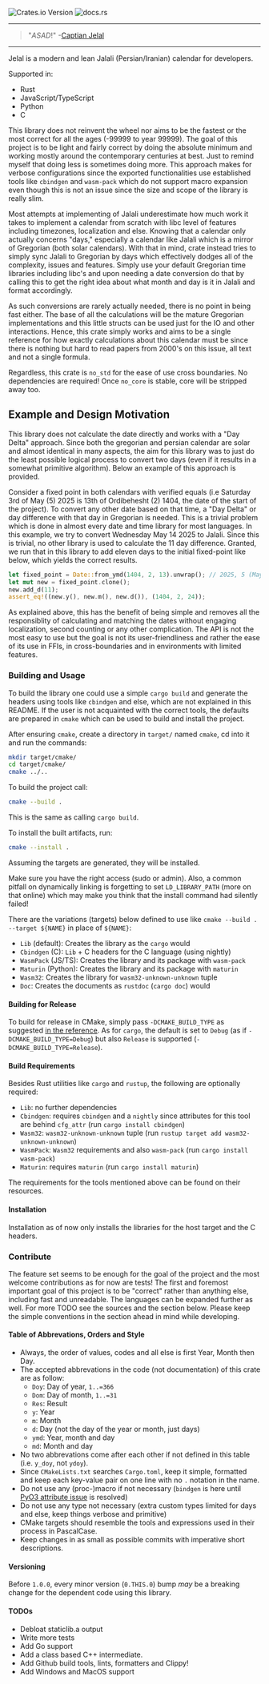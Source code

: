 ![Crates.io Version](https://img.shields.io/crates/v/jelal?link=https%3A%2F%2Fcrates.io%2Fcrates%2Fjelal)
![docs.rs](https://img.shields.io/docsrs/jelal?link=https%3A%2F%2Fdocs.rs%2Fjelal%2Flatest%2Fjelal%2F)

---

> "_ASAD_!"  -[Captian Jelal](https://soundcloud.com/alisorena/nakhodajelal)

---

Jelal is a modern and lean Jalali (Persian/Iranian) calendar for developers.

Supported in:
- Rust
- JavaScript/TypeScript
- Python
- C

This library does not reinvent the wheel nor aims to be the fastest or the most
correct for all the ages (-99999 to year 99999). The goal of this project is to
be light and fairly correct by doing the absolute minimum and working mostly
around the contemporary centuries at best. Just to remind myself that doing less
is sometimes doing more. This approach makes for verbose configurations since
the exported functionalities use established tools like `cbindgen` and
`wasm-pack` which do not support macro expansion even though this is not an
issue since the size and scope of the library is really slim.

Most attempts at implementing of Jalali underestimate how much work it takes to
implement a calendar from scratch with libc level of features including
timezones, localization and else. Knowing that a calendar only actually concerns
"days," especially a calendar like Jalali which is a mirror of Gregorian (both
solar calendars). With that in mind, crate instead tries to simply sync Jalali
to Gregorian by days which effectively dodges all of the complexity, issues and
features. Simply use your default Gregorian time libraries including libc's and
upon needing a date conversion do that by calling this to get the right idea
about what month and day is it in Jalali and format accordingly.

As such conversions are rarely actually needed, there is no point in being fast
either. The base of all the calculations will be the mature Gregorian
implementations and this little structs can be used just for the IO and other
interactions. Hence, this crate simply works and aims to be a single reference
for how exactly calculations about this calendar must be since there is nothing
but hard to read papers from 2000's on this issue, all text and not a single
formula.

Regardless, this crate is `no_std` for the ease of use cross boundaries. No
dependencies are required! Once `no_core` is stable, core will be stripped away
too.

## Example and Design Motivation

This library does not calculate the date directly and works with a "Day Delta"
approach. Since both the gregorian and persian calendar are solar and almost
identical in many aspects, the aim for this library was to just do the least
possible logical process to convert two days (even if it results in a somewhat
primitive algorithm). Below an example of this approach is provided.

Consider a fixed point in both calendars with verified equals (i.e Saturday 3rd
of May (5) 2025 is 13th of Ordibehesht (2) 1404, the date of the start of the
project).  To convert any other date based on that time, a "Day Delta" or day
difference with that day in Gregorian is needed. This is a trivial problem which
is done in almost every date and time library for most languages. In this
example, we try to convert Wednesday May 14 2025 to Jalali. Since this is
trivial, no other library is used to calculate the 11 day difference. Granted,
we run that in this library to add eleven days to the initial fixed-point like
below, which yields the correct results.

<!-- edit test_readme -->
``` rust
let fixed_point = Date::from_ymd(1404, 2, 13).unwrap(); // 2025, 5 (May), 3
let mut new = fixed_point.clone();
new.add_d(11);
assert_eq!((new.y(), new.m(), new.d()), (1404, 2, 24));
```

As explained above, this has the benefit of being simple and removes all the
responsiblity of calculating and matching the dates without engaging
localization, second counting or any other complication. The API is not the most
easy to use but the goal is not its user-friendliness and rather the ease of its
use in FFIs, in cross-boundaries and in environments with limited features.

### Building and Usage

To build the library one could use a simple `cargo build` and generate the
headers using tools like `cbindgen` and else, which are not explained in this
README. If the user is not acquainted with the correct tools, the defaults are
prepared in `cmake` which can be used to build and install the project.

After ensuring `cmake`, create a directory in `target/` named `cmake`, cd into
it and run the commands:

```sh
mkdir target/cmake/
cd target/cmake/
cmake ../..
```

To build the project call:

```sh
cmake --build .
```

This is the same as calling `cargo build`.

To install the built artifacts, run:

``` sh
cmake --install .
```

Assuming the targets are generated, they will be installed.

Make sure you have the right access (sudo or admin). Also, a common pitfall on
dynamically linking is forgetting to set `LD_LIBRARY_PATH` (more on that online)
which may make you think that the install command had silently failed!

There are the variations (targets) below defined to use like
`cmake --build . --target ${NAME}` in place of `${NAME}`:
- `Lib` (default): Creates the library as the `cargo` would
- `Cbindgen` (C): `Lib` + C headers for the C language (using nightly)
- `WasmPack` (JS/TS): Creates the library and its package with `wasm-pack`
- `Maturin` (Python): Creates the library and its package with `maturin`
- `Wasm32`: Creates the library for `wasm32-unknown-unknown` tuple
- `Doc`: Creates the documents as `rustdoc` (`cargo doc`) would

#### Building for Release

To build for release in CMake, simply pass `-DCMAKE_BUILD_TYPE` as suggested [in
the
reference](https://cmake.org/cmake/help/latest/variable/CMAKE_BUILD_TYPE.html#variable:CMAKE_BUILD_TYPE).
As for `cargo`, the default is set to `Debug` (as if `-DCMAKE_BUILD_TYPE=Debug`)
but also `Release` is supported (`-DCMAKE_BUILD_TYPE=Release`).

#### Build Requirements

Besides Rust utilities like `cargo` and `rustup`, the following are optionally
required:
- `Lib`: no further dependencies
- `Cbindgen`: requires `cbindgen` and a `nightly` since attributes for this tool
  are behind `cfg_attr` (run `cargo install cbindgen`)
- `Wasm32`: `wasm32-unknown-unknown` tuple (run `rustup target add
  wasm32-unknown-unknown`)
- `WasmPack`: `Wasm32` requirements and also `wasm-pack` (run `cargo install
  wasm-pack`)
- `Maturin`: requires `maturin` (run `cargo install maturin`)

The requirements for the tools mentioned above can be found on their resources.

#### Installation

Installation as of now only installs the libraries for the host target and the C
headers.

### Contribute

The feature set seems to be enough for the goal of the project and the most
welcome contributions as for now are tests! The first and foremost important
goal of this project is to be "correct" rather than anything else, including
fast and unreadable. The languages can be expanded further as well. For
more TODO see the sources and the section below. Please keep the simple
conventions in the section ahead in mind while developing.

#### Table of Abbrevations, Orders and Style

- Always, the order of values, codes and all else is first Year, Month then Day.
- The accepted abbrevations in the code (not documentation) of this crate are as
  follow:
  - `Doy`: Day of year, `1..=366`
  - `Dom`: Day of month, `1..=31`
  - `Res`: Result
  - `y`: Year
  - `m`: Month
  - `d`: Day (not the day of the year or month, just days)
  - `ymd`: Year, month and day
  - `md`: Month and day
- No two abbrevations come after each other if not defined in this table (i.e.
  `y_doy`, not `ydoy`).
- Since `CMakeLists.txt` searches `Cargo.toml`, keep it simple, formatted and
  keep each key-value pair on one line with no `.` notation in the name.
- Do not use any (proc-)macro if not necessary (`bindgen` is here until [PyO3
  attribute issue](https://github.com/PyO3/pyo3/issues/5125) is resolved)
- Do not use any type not necessary (extra custom types limited for days and
  else, keep things verbose and primitive)
- CMake targets should resemble the tools and expressions used in their process
  in PascalCase.
- Keep changes in as small as possible commits with imperative short
  descriptions.

#### Versioning

Before `1.0.0`, every minor version (`0.THIS.0`) bump *may* be a breaking change
for the dependent code using this library.

#### TODOs

- Debloat staticlib.a output
- Write more tests
- Add Go support
- Add a class based C++ intermediate.
- Add Github build tools, lints, formatters and Clippy!
- Add Windows and MacOS support
